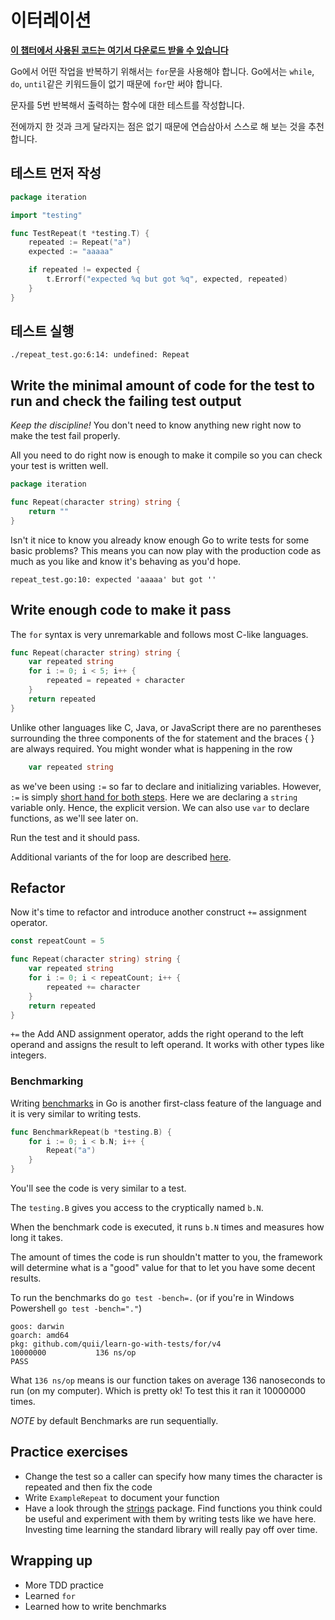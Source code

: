 <!-- # Iteration -->
# 이터레이션

<!-- **[You can find all the code for this chapter here](https://github.com/quii/learn-go-with-tests/tree/master/for)** -->
**[이 챕터에서 사용된 코드는 여기서 다운로드 받을 수 있습니다](https://github.com/quii/learn-go-with-tests/tree/master/for)**

<!-- To do stuff repeatedly in Go, you'll need `for`. In Go there are no `while`, `do`, `until` keywords, you can only use `for`. Which is a good thing! -->
Go에서 어떤 작업을 반복하기 위해서는 `for`문을 사용해야 합니다. Go에서는 `while`, `do`, `until`같은 키워드들이 없기 때문에 `for`만 써야 합니다.

<!-- Let's write a test for a function that repeats a character 5 times. -->
문자를 5번 반복해서 출력하는 함수에 대한 테스트를 작성합니다.

<!-- There's nothing new so far, so try and write it yourself for practice. -->
전에까지 한 것과 크게 달라지는 점은 없기 때문에 연습삼아서 스스로 해 보는 것을 추천합니다.

<!-- ## Write the test first -->
## 테스트 먼저 작성

```go
package iteration

import "testing"

func TestRepeat(t *testing.T) {
    repeated := Repeat("a")
    expected := "aaaaa"

    if repeated != expected {
        t.Errorf("expected %q but got %q", expected, repeated)
    }
}
```

<!-- ## Try and run the test -->
## 테스트 실행

`./repeat_test.go:6:14: undefined: Repeat`

## Write the minimal amount of code for the test to run and check the failing test output

_Keep the discipline!_ You don't need to know anything new right now to make the test fail properly.

All you need to do right now is enough to make it compile so you can check your test is written well.

```go
package iteration

func Repeat(character string) string {
    return ""
}
```

Isn't it nice to know you already know enough Go to write tests for some basic problems? This means you can now play with the production code as much as you like and know it's behaving as you'd hope.

`repeat_test.go:10: expected 'aaaaa' but got ''`

## Write enough code to make it pass

The `for` syntax is very unremarkable and follows most C-like languages.

```go
func Repeat(character string) string {
    var repeated string
    for i := 0; i < 5; i++ {
        repeated = repeated + character
    }
    return repeated
}
```

Unlike other languages like C, Java, or JavaScript there are no parentheses surrounding the three components of the for statement and the braces { } are always required. You might wonder what is happening in the row

```go
    var repeated string
```

as we've been using `:=` so far to declare and initializing variables. However, `:=` is simply [short hand for both steps](https://gobyexample.com/variables). Here we are declaring a `string` variable only. Hence, the explicit version. We can also use `var` to declare functions, as we'll see later on.

Run the test and it should pass.

Additional variants of the for loop are described [here](https://gobyexample.com/for).

## Refactor

Now it's time to refactor and introduce another construct `+=` assignment operator.

```go
const repeatCount = 5

func Repeat(character string) string {
    var repeated string
    for i := 0; i < repeatCount; i++ {
        repeated += character
    }
    return repeated
}
```

`+=` the Add AND assignment operator, adds the right operand to the left operand and assigns the result to left operand. It works with other types like integers.

### Benchmarking

Writing [benchmarks](https://golang.org/pkg/testing/#hdr-Benchmarks) in Go is another first-class feature of the language and it is very similar to writing tests.

```go
func BenchmarkRepeat(b *testing.B) {
    for i := 0; i < b.N; i++ {
        Repeat("a")
    }
}
```

You'll see the code is very similar to a test.

The `testing.B` gives you access to the cryptically named `b.N`.

When the benchmark code is executed, it runs `b.N` times and measures how long it takes.

The amount of times the code is run shouldn't matter to you, the framework will determine what is a "good" value for that to let you have some decent results.

To run the benchmarks do `go test -bench=.` (or if you're in Windows Powershell `go test -bench="."`)

```text
goos: darwin
goarch: amd64
pkg: github.com/quii/learn-go-with-tests/for/v4
10000000           136 ns/op
PASS
```

What `136 ns/op` means is our function takes on average 136 nanoseconds to run \(on my computer\). Which is pretty ok! To test this it ran it 10000000 times.

_NOTE_ by default Benchmarks are run sequentially.

## Practice exercises

* Change the test so a caller can specify how many times the character is repeated and then fix the code
* Write `ExampleRepeat` to document your function
* Have a look through the [strings](https://golang.org/pkg/strings) package. Find functions you think could be useful and experiment with them by writing tests like we have here. Investing time learning the standard library will really pay off over time.

## Wrapping up

* More TDD practice
* Learned `for`
* Learned how to write benchmarks
